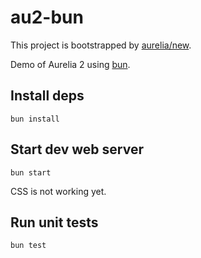 # au2-bun

This project is bootstrapped by [aurelia/new](https://github.com/aurelia/new).

Demo of Aurelia 2 using [bun](https://bun.sh).

## Install deps

    bun install

## Start dev web server

    bun start

CSS is not working yet.

## Run unit tests

    bun test
